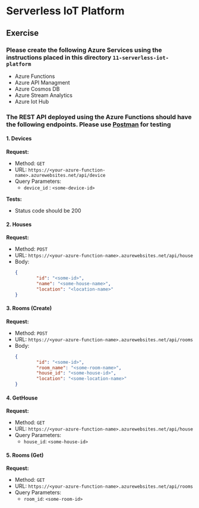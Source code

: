 # Serverless IoT Platform

## Exercise

### Please create the following Azure Services using the instructions placed in this directory `11-serverless-iot-platform`
   - Azure Functions
   - Azure API Managment
   - Azure Cosmos DB
   - Azure Stream Analytics
   - Azure Iot Hub
### The REST API deployed using the Azure Functions should have the following endpoints. Please use [Postman](https://postman.com/) for testing

#### 1. Devices

**Request:**
- Method: `GET`
- URL: `https://<your-azure-function-name>.azurewebsites.net/api/device`
- Query Parameters:
	- `device_id` : `<some-device-id>`

**Tests:**
- Status code should be 200

#### 2. Houses

**Request:**
- Method: `POST`
- URL: `https://<your-azure-function-name>.azurewebsites.net/api/house`
- Body:
	```json
	{
			"id": "<some-id>",
			"name": "<some-house-name>",
			"location": "<location-name>"
	}
	```

#### 3. Rooms (Create)

**Request:**
- Method: `POST`
- URL: `https://<your-azure-function-name>.azurewebsites.net/api/rooms`
- Body:
	```json
	{
			"id": "<some-id>",
			"room_name": "<some-room-name>",
			"house_id": "<some-house-id>",
			"location": "<some-location-name>"
	}
	```

#### 4. GetHouse

**Request:**
- Method: `GET`
- URL: `https://<your-azure-function-name>.azurewebsites.net/api/house`
- Query Parameters:
	- `house_id`: `<some-house-id>`

#### 5. Rooms (Get)

**Request:**
- Method: `GET`
- URL: `https://<your-azure-function-name>.azurewebsites.net/api/rooms`
- Query Parameters:
	- `room_id`: `<some-room-id>` 
